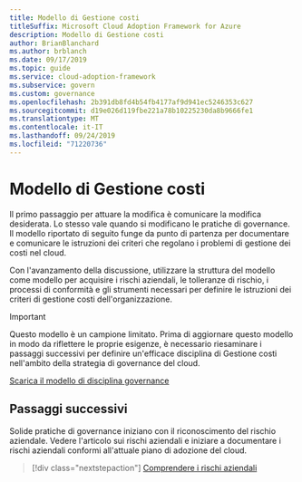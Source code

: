 ```yaml
---
title: Modello di Gestione costi
titleSuffix: Microsoft Cloud Adoption Framework for Azure
description: Modello di Gestione costi
author: BrianBlanchard
ms.author: brblanch
ms.date: 09/17/2019
ms.topic: guide
ms.service: cloud-adoption-framework
ms.subservice: govern
ms.custom: governance
ms.openlocfilehash: 2b391db8fd4b54fb4177af9d941ec5246353c627
ms.sourcegitcommit: d19e026d119fbe221a78b10225230da8b9666fe1
ms.translationtype: MT
ms.contentlocale: it-IT
ms.lasthandoff: 09/24/2019
ms.locfileid: "71220736"
---
```

# <a name="cost-management-template"></a>Modello di Gestione costi

Il primo passaggio per attuare la modifica è comunicare la modifica desiderata. Lo stesso vale quando si modificano le pratiche di governance. Il modello riportato di seguito funge da punto di partenza per documentare e comunicare le istruzioni dei criteri che regolano i problemi di gestione dei costi nel cloud.

Con l'avanzamento della discussione, utilizzare la struttura del modello come modello per acquisire i rischi aziendali, le tolleranze di rischio, i processi di conformità e gli strumenti necessari per definire le istruzioni dei criteri di gestione costi dell'organizzazione.

> [!IMPORTANT]
> Questo modello è un campione limitato. Prima di aggiornare questo modello in modo da riflettere le proprie esigenze, è necessario riesaminare i passaggi successivi per definire un'efficace disciplina di Gestione costi nell'ambito della strategia di governance del cloud.

<!-- markdownlint-disable MD033 -->

 <a href="https://archcenter.blob.core.windows.net/cdn/fusion/governance/Cost%20Management%20Discipline%20Template.docx">Scarica il modello di disciplina governance</a>

<!-- markdownlint-enable MD033 -->

## <a name="next-steps"></a>Passaggi successivi

Solide pratiche di governance iniziano con il riconoscimento del rischio aziendale. Vedere l'articolo sui rischi aziendali e iniziare a documentare i rischi aziendali conformi all'attuale piano di adozione del cloud.

> [!div class="nextstepaction"]
> [Comprendere i rischi aziendali](./business-risks.md)
